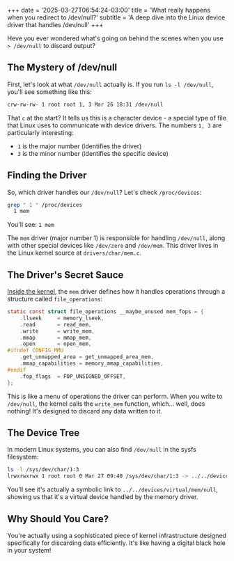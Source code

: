 +++
date = '2025-03-27T06:54:24-03:00'
title = 'What really happens when you redirect to /dev/null?'
subtitle = 'A deep dive into the Linux device driver that handles /dev/null'
+++

Heve you ever wondered what's going on behind the scenes when you use `> /dev/null` to discard output?
## The Mystery of /dev/null

First, let's look at what `/dev/null` actually is. If you run `ls -l /dev/null`, you'll see something like this:

```bash
crw-rw-rw- 1 root root 1, 3 Mar 26 18:31 /dev/null
```

That `c` at the start? It tells us this is a character device - a special type of file that Linux uses to communicate with device drivers. The numbers `1, 3` are particularly interesting:
- `1` is the major number (identifies the driver)
- `3` is the minor number (identifies the specific device)

## Finding the Driver

So, which driver handles our `/dev/null`? Let's check `/proc/devices`:

```bash
grep " 1 " /proc/devices
  1 mem
```

You'll see: `1 mem`

The `mem` driver (major number 1) is responsible for handling `/dev/null`, along with other special devices like `/dev/zero` and `/dev/mem`. This driver lives in the Linux kernel source at `drivers/char/mem.c`.

## The Driver's Secret Sauce

[Inside the kernel](https://github.com/torvalds/linux/blob/master/drivers/char/mem.c), the `mem` driver defines how it handles operations through a structure called `file_operations`:

```c
static const struct file_operations __maybe_unused mem_fops = {
	.llseek		= memory_lseek,
	.read		= read_mem,
	.write		= write_mem,
	.mmap		= mmap_mem,
	.open		= open_mem,
#ifndef CONFIG_MMU
	.get_unmapped_area = get_unmapped_area_mem,
	.mmap_capabilities = memory_mmap_capabilities,
#endif
	.fop_flags	= FOP_UNSIGNED_OFFSET,
};
```

This is like a menu of operations the driver can perform. When you write to `/dev/null`, the kernel calls the `write_mem` function, which... well, does nothing! It's designed to discard any data written to it.


## The Device Tree

In modern Linux systems, you can also find `/dev/null` in the sysfs filesystem:

```bash
ls -l /sys/dev/char/1:3
lrwxrwxrwx 1 root root 0 Mar 27 09:40 /sys/dev/char/1:3 -> ../../devices/virtual/mem/null
```

You'll see it's actually a symbolic link to `../../devices/virtual/mem/null`, showing us that it's a virtual device handled by the memory driver.

## Why Should You Care?

You're actually using a sophisticated piece of kernel infrastructure designed specifically for discarding data efficiently. It's like having a digital black hole in your system!
